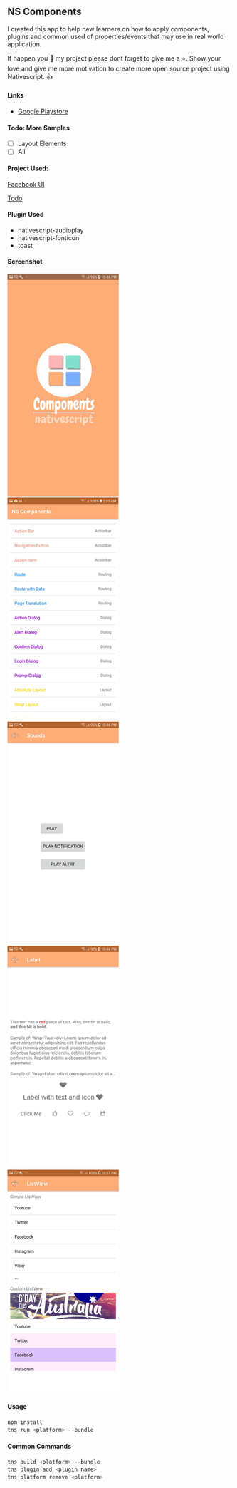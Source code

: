 <!--
 Copyright 2019 John Andrew Asaria (email: asaria_ja@yahoo.com). All rights reserved.
-->


## NS Components
I created this app to help new learners on how to apply components, plugins and common used of properties/events that may use in real world application.

If happen you 💖 my project please dont forget to give me a ⭐. Show your love and give me more motivation to create more open source project using Nativescript. 👍


#### Links
- [Google Playstore](https://play.google.com/store/apps/details?id=org.jaasaria.nscomponents) 


#### Todo: More Samples
- [ ] Layout Elements
- [ ] All

#### Project Used:
[Facebook UI](https://github.com/jaasaria/nsvue.FacebookUI)

[Todo](https://github.com/jaasaria/nsvue.Todo-Offline)


#### Plugin Used
- nativescript-audioplay
- nativescript-fonticon
- toast


#### Screenshot
<kbd><img src="https://github.com/jaasaria/ns.Components/blob/master/components%20screenshot/screenshot1.jpg?raw=true" width="250" height="500"> </kbd>
<kbd><img src="https://github.com/jaasaria/ns.Components/blob/master/components%20screenshot/screenshot2.jpg?raw=true" width="250" height="500"> </kbd>
<kbd><img src="https://github.com/jaasaria/ns.Components/blob/master/components%20screenshot/screenshot3.jpg?raw=true" width="250" height="500"> </kbd>
<kbd><img src="https://github.com/jaasaria/ns.Components/blob/master/components%20screenshot/screenshot4.jpg?raw=true" width="250" height="500"> </kbd>
<kbd><img src="https://github.com/jaasaria/ns.Components/blob/master/components%20screenshot/screenshot5.jpg?raw=true" width="250" height="500"> </kbd>





#### Usage
``` bash
npm install
tns run <platform> --bundle
```

#### Common Commands
``` bash
tns build <platform> --bundle
tns plugin add <plugin name>
tns platform remove <platform>
```
